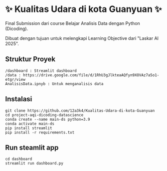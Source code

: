 # ✨ Kualitas Udara di kota Guanyuan ✨

Final Submission dari course Belajar Analisis Data dengan Python (Dicoding).

Dibuat dengan tujuan untuk melengkapi Learning Objective dari "Laskar AI 2025".

## Struktur Proyek
```
/dashboard : Streamlit dashboard
/data : https://drive.google.com/file/d/1RhU3gJlkteaAQfyn9XOVAz7a5o1-etgr/view
AnalisisData.ipnyb : Untuk menganalisis data
```

## Instalasi
```
git clone https://github.com/12a3k4/Kualitas-Udara-di-kota-Guanyuan
cd project-aqi-dicoding-datascience
conda create --name main-ds python=3.9
conda activate main-ds
pip install streamlit
pip install -r requirements.txt
```

## Run steamlit app
```
cd dashboard
streamlit run dashboard.py
```
